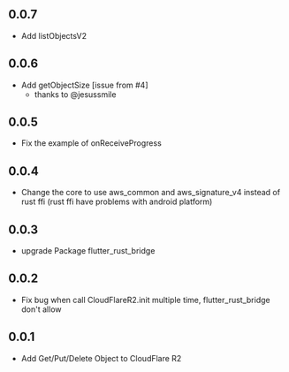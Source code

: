 ## 0.0.7
* Add listObjectsV2

## 0.0.6
* Add getObjectSize [issue from #4]
    * thanks to @jesussmile

## 0.0.5
* Fix the example of onReceiveProgress

## 0.0.4
* Change the core to use aws_common and aws_signature_v4 instead of rust ffi (rust ffi have problems with android platform)

## 0.0.3
* upgrade Package flutter_rust_bridge 

## 0.0.2
* Fix bug when call CloudFlareR2.init multiple time, flutter_rust_bridge don't allow

## 0.0.1
* Add Get/Put/Delete Object to CloudFlare R2
